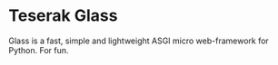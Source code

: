 # Teserak Glass
Glass is a fast, simple and lightweight ASGI micro web-framework for Python.
For fun.
